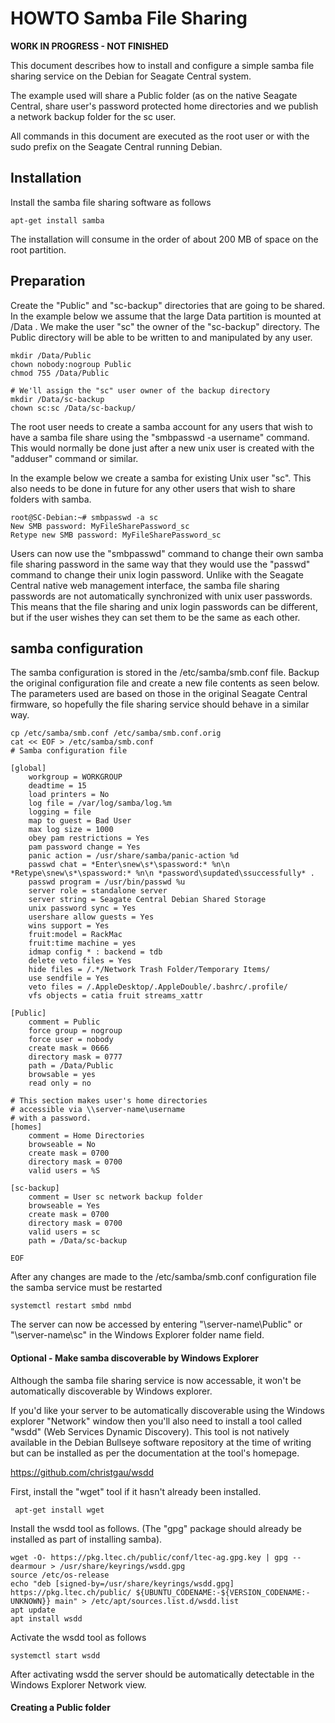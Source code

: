 # HOWTO Samba File Sharing

**WORK IN PROGRESS - NOT FINISHED**

This document describes how to install and configure a simple
samba file sharing service on the Debian for Seagate Central system.

The example used will share a Public folder (as on the native 
Seagate Central, share user's password protected home directories
and we publish a network backup folder for the sc user.

All commands in this document are executed as the root user or with the
sudo prefix on the Seagate Central running Debian. 

## Installation
Install the samba file sharing software as follows

    apt-get install samba
    
The installation will consume in the order of about 200 MB of space on the
root partition.

## Preparation    
Create the "Public" and "sc-backup" directories that are going to be shared. 
In the example below we assume that the large Data partition is mounted at
/Data . We make the user "sc" the owner of the "sc-backup" directory. The Public
directory will be able to be written to and manipulated by any user.

    mkdir /Data/Public
    chown nobody:nogroup Public
    chmod 755 /Data/Public
    
    # We'll assign the "sc" user owner of the backup directory
    mkdir /Data/sc-backup
    chown sc:sc /Data/sc-backup/
    
The root user needs to create a samba account for any users that wish
to have a samba file share using the "smbpasswd -a username" command.
This would normally be done just after a new unix user is created with
the "adduser" command or similar.

In the example below we create a samba for existing Unix user "sc". This
also needs to be done in future for any other users that wish to share
folders with samba.

    root@SC-Debian:~# smbpasswd -a sc
    New SMB password: MyFileSharePassword_sc
    Retype new SMB password: MyFileSharePassword_sc

Users can now use the "smbpasswd" command to change their own samba file
sharing password in the same way that they would use the "passwd" command 
to change their unix login password. Unlike with the Seagate Central native
web management interface, the samba file sharing passwords are not automatically
synchronized with unix user passwords. This means that the file sharing 
and unix login passwords can be different, but if the user wishes they can
set them to be the same as each other.

## samba configuration
The samba configuration is stored in the /etc/samba/smb.conf file.
Backup the original configuration file and create a new file contents
as seen below. The parameters used are based on those in the original
Seagate Central firmware, so hopefully the file sharing service should
behave in a similar way.

    cp /etc/samba/smb.conf /etc/samba/smb.conf.orig
    cat << EOF > /etc/samba/smb.conf
    # Samba configuration file
    
    [global]
        workgroup = WORKGROUP
        deadtime = 15
        load printers = No
        log file = /var/log/samba/log.%m
        logging = file
        map to guest = Bad User
        max log size = 1000
        obey pam restrictions = Yes
        pam password change = Yes
        panic action = /usr/share/samba/panic-action %d
        passwd chat = *Enter\snew\s*\spassword:* %n\n *Retype\snew\s*\spassword:* %n\n *password\supdated\ssuccessfully* .
        passwd program = /usr/bin/passwd %u
        server role = standalone server
        server string = Seagate Central Debian Shared Storage
        unix password sync = Yes
        usershare allow guests = Yes
        wins support = Yes
        fruit:model = RackMac
        fruit:time machine = yes
        idmap config * : backend = tdb
        delete veto files = Yes
        hide files = /.*/Network Trash Folder/Temporary Items/
        use sendfile = Yes
        veto files = /.AppleDesktop/.AppleDouble/.bashrc/.profile/
        vfs objects = catia fruit streams_xattr

    [Public]
        comment = Public
        force group = nogroup
        force user = nobody
        create mask = 0666
        directory mask = 0777
        path = /Data/Public
        browsable = yes
        read only = no
        
    # This section makes user's home directories 
    # accessible via \\server-name\username 
    # with a password. 
    [homes]
        comment = Home Directories
        browseable = No
        create mask = 0700
        directory mask = 0700
        valid users = %S
        
    [sc-backup]
        comment = User sc network backup folder
        browseable = Yes
        create mask = 0700
        directory mask = 0700
        valid users = sc
        path = /Data/sc-backup
     
    EOF   

After any changes are made to the /etc/samba/smb.conf configuration file
the samba service must be restarted

    systemctl restart smbd nmbd


The server can now be accessed by entering "\\server-name\Public" or
"\\server-name\sc" in the Windows Explorer folder name field.

#### Optional - Make samba discoverable by Windows Explorer
Although the samba file sharing service is now accessable, it won't be
automatically discoverable by Windows explorer. 

If you'd like your server to be automatically discoverable using the
Windows explorer "Network" window then you'll also need to install a tool
called "wsdd" (Web Services Dynamic Discovery). This tool is not natively
available in the Debian Bullseye software repository at the time of writing
but can be installed as per the documentation at the tool's homepage.

https://github.com/christgau/wsdd

First, install the "wget" tool if it hasn't already been installed.

     apt-get install wget

Install the wsdd tool as follows. (The "gpg" package should already be
installed as part of installing samba).

    wget -O- https://pkg.ltec.ch/public/conf/ltec-ag.gpg.key | gpg --dearmour > /usr/share/keyrings/wsdd.gpg
    source /etc/os-release
    echo "deb [signed-by=/usr/share/keyrings/wsdd.gpg] https://pkg.ltec.ch/public/ ${UBUNTU_CODENAME:-${VERSION_CODENAME:-UNKNOWN}} main" > /etc/apt/sources.list.d/wsdd.list
    apt update
    apt install wsdd
    
Activate the wsdd tool as follows

    systemctl start wsdd
     
After activating wsdd the server should be automatically detectable in the
Windows Explorer Network view.

#### Creating a Public folder
